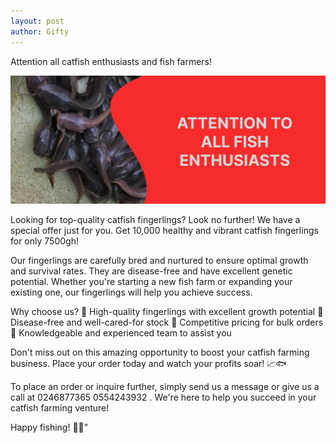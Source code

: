 ```yaml
---
layout: post
author: Gifty
---
```



Attention all catfish enthusiasts and fish farmers!

<img class="img-fluid text-center align-items-center" src="/assets/img/landimg.jpg" width="700px"/>


Looking for top-quality catfish fingerlings? Look no further! We have a special offer just for you. Get 10,000 healthy and vibrant catfish fingerlings for only 7500gh!


Our fingerlings are carefully bred and nurtured to ensure optimal growth and survival rates. They are disease-free and have excellent genetic potential. Whether you're starting a new fish farm or expanding your existing one, our fingerlings will help you achieve success.


Why choose us?
🔹 High-quality fingerlings with excellent growth potential
🔹 Disease-free and well-cared-for stock
🔹 Competitive pricing for bulk orders
🔹 Knowledgeable and experienced team to assist you


Don't miss out on this amazing opportunity to boost your catfish farming business. Place your order today and watch your profits soar! 📈🐟


To place an order or inquire further, simply send us a message or give us a <span class="fw-bold"> call at 0246877365 0554243932 </span>. We're here to help you succeed in your catfish farming venture!


Happy fishing! 🐠🎣"